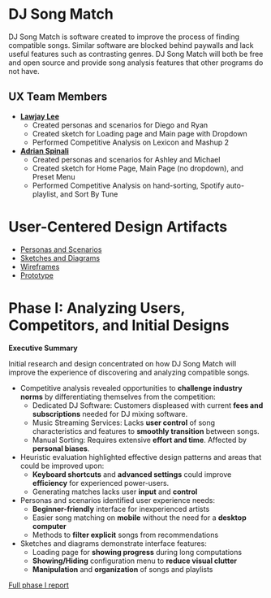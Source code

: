 <!-- !!! NOTE: Delete all parts of this file surrounded by three exclamation marks (including the exclamation marks themselves) and replace them with the appropriate content -- they are only instructions and shouldn't be in your report!!! -->

# DJ Song Match

<!-- !!!Brief introduction to the project and the problem it is intended to solve!!! -->
DJ Song Match is software created to improve the process of finding compatible songs. Similar software are blocked behind paywalls and lack useful features such as contrasting genres. DJ Song Match will both be free and open source and provide song analysis features that other programs do not have.

## UX Team Members

* **[Lawjay Lee](https://github.com/UsabilityEngineering/portfolio-Lomzem)**
    - Created personas and scenarios for Diego and Ryan
    - Created sketch for Loading page and Main page with Dropdown
    - Performed Competitive Analysis on Lexicon and Mashup 2
* **[Adrian Spinali](https://github.com/UsabilityEngineering/ux-journal-OblivionAXiS)**
    - Created personas and scenarios for Ashley and Michael
    - Created sketch for Home Page, Main Page (no dropdown), and Preset Menu
    - Performed Competitive Analysis on hand-sorting, Spotify auto-playlist, and Sort By Tune

# User-Centered Design Artifacts

* [Personas and Scenarios](personas/)
* [Sketches and Diagrams](sketches/)
* [Wireframes](wireframes/)
* [Prototype](#)

# Phase I: Analyzing Users, Competitors, and Initial Designs

**Executive Summary**

Initial research and design concentrated on how DJ Song Match will improve the experience of discovering and analyzing compatible songs.
- Competitive analysis revealed opportunities to **challenge industry norms** by differentiating themselves from the competition:
    - Dedicated DJ Software: Customers displeased with current **fees and subscriptions** needed for DJ mixing software.
    - Music Streaming Services: Lacks **user control** of song characteristics and features to **smoothly transition** between songs.
    - Manual Sorting: Requires extensive **effort and time**. Affected by **personal biases**.
    <!-- - Unsatisfactory Graphical User Interfaces: **Cluttered and confusing** app interactions make navigating apps frustrating. -->
- Heuristic evaluation highlighted effective design patterns and areas that could be improved upon:
    - **Keyboard shortcuts** and **advanced settings** could improve **efficiency** for experienced power-users.
    - Generating matches lacks user **input** and **control**
- Personas and scenarios identified user experience needs:
    - **Beginner-friendly** interface for inexperienced artists
    - Easier song matching on **mobile** without the need for a **desktop computer**
    - Methods to **filter explicit** songs from recommendations
- Sketches and diagrams demonstrate interface features:
    - Loading page for **showing progress** during long computations
    - **Showing/Hiding** configuration menu to **reduce visual clutter**
    - **Manipulation** and **organization** of songs and playlists

[Full phase I report](phaseI/)

<!-- # Phase II: Refining interaction and designing wireframes -->
<!---->
<!-- **Executive Summary** -->
<!---->
<!-- !!!Put phase II Executive Summary here!!! -->
<!---->
<!-- [Full phase II report](phaseII/) -->
<!---->
<!-- # Phase III: Prototypes and User Testing -->
<!---->
<!-- **Executive Summary** -->
<!---->
<!-- !!!Put phase II Executive Summary here!!! -->
<!---->
<!-- [Full phase III report](phaseIII/) -->
